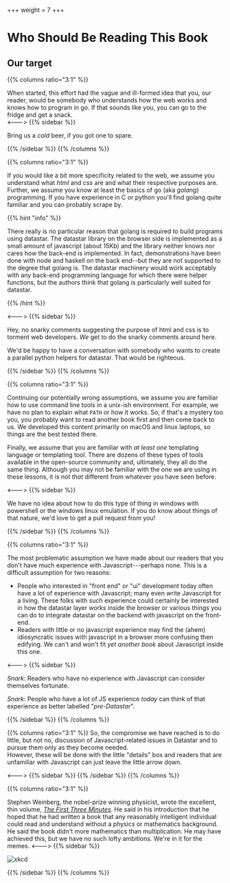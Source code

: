 +++
weight = 7
+++

# Who Should Be Reading This Book


## Our target

{{% columns ratio="3:1" %}} <!-- begin columns block -->

When started, this effort had the vague and ill-formed idea that you, our reader, would be somebody who
understands how the web works and knows how to program in go.  If that sounds
like you, you can go to the fridge and get a snack.  
<---> <!-- magic separator, between columns -->
{{% sidebar %}}

Bring us a _cold_ beer, if you got one to spare.

{{% /sidebar %}}
{{% /columns %}}


{{% columns ratio="3:1" %}} <!-- begin columns block -->

If you would like a bit more specificity related to the web, we assume you 
understand what _html_ and  _css_ are and what their respective purposes are.   Further, 
we assume you know at least the basics of go (aka _golang_) programming.  If 
you have experience in C or python you'll find golang quite familiar and you 
can probably scrape by.


{{% hint "info" %}}

There really is no particular reason that golang is required to build programs using
datastar. The datastar library on the browser side is implemented as a small amount of javascript
(about 15Kb) and the library neither knows nor cares how the back-end is implemented.
In fact, demonstrations have been done with node and haskell on the back end--but they
are not supported to the degree that golang is.  The datastar machinery would work
acceptably with any back-end programming language for which there were helper
functions, but the authors think that golang is particularly well suited for datastar.

{{% /hint %}}

<---> <!-- magic separator, between columns -->
{{% sidebar %}}

Hey, no snarky comments suggesting the purpose of html and css is to torment web
developers.  *We* get to do the snarky comments around here.

We'd be happy to have a conversation with somebody who wants to create a parallel
python helpers for datastar.  That would be righteous.

{{% /sidebar %}}
{{% /columns %}}


{{% columns ratio="3:1" %}} <!-- begin columns block -->

Continuing our potentially wrong assumptions, we assume you are familiar how to 
use command line tools in a unix-ish environment.   For example, we have no plan to explain 
what `PATH` or how it works. So, if that's a mystery too you, you probably want 
to read another book first and then come back to us. We developed this content 
primarily on macOS and linux laptops, so things are the best tested there. 

Finally, we assume that you are familiar with _at least one_ templating language
or templating tool.  There are dozens of these types of tools available in the open-source
community and, ultimately, they all do the same thing. Although you may not be
familiar with the one we are using in these lessons, it is not *that* different
from whatever you have seen before.

<---> <!-- magic separator, between columns -->
{{% sidebar %}}

We have no idea about how to do this type of thing in windows with powershell or
the windows linux emulation.  If you do know about things of that nature, we'd love to
get a pull request from you!

{{% /sidebar %}}
{{% /columns %}}

{{% columns ratio="3:1" %}} <!-- begin columns block -->

The most problematic assumption we have made about our readers that you don't
have much experience with Javascript---perhaps none.  This is a difficult
assumption for two reasons:

* People who interested in "front end" or "ui" development today often have a lot of
    experience with Javascript;  many even write Javascript for a living. These folks
    with such experience could certainly be interested in how the datastar layer
    works inside the browser or various things you can do to integrate datastar
    on the backend with javascript on the front-end.
* Readers with little or no javascript experience may find the (ahem) idiosyncratic
    issues with javascript in a browser more confusing then edifying.  We can't
    and won't fit _yet another book_ about Javascript inside this one.

<---> <!-- magic separator, between columns -->
{{% sidebar %}}

*Snark*: Readers who have no experience with Javascript can consider themselves
fortunate.

*Snark*: People who have a lot of JS experience *today* can think of that experience
as better labelled "_pre-Datastar_".

{{% /sidebar %}}
{{% /columns %}}



{{% columns ratio="3:1" %}} <!-- begin columns block -->
So, the compromise we have reached is to do little, but not no, discussion of 
Javascript-related issues in Datastar and to pursue them only as they become needed.  
However, these  will be done with the little "details" box and readers that are
unfamiliar with Javascript can just leave the little arrow down.

<---> <!-- magic separator, between columns -->
{{% sidebar %}}
{{% /sidebar %}}
{{% /columns %}}


{{% columns ratio="3:1" %}} <!-- begin columns block -->

Stephen Weinberg, the nobel-prize winning physicist, wrote the excellent,
thin volume, [_The First Three Minutes_](https://www.amazon.com/First-Three-Minutes-Modern-Universe/dp/0465024378).
He said in his introduction that he hoped that he had written a book that any 
reasonably intelligent individual
could read and understand without a physics or mathematics background.  He said
the book didn't more mathematics than multiplication. He may
have achieved this, but we have no such lofty ambitions.  We're in it for the 
memes.
<---> <!-- magic separator, between columns -->
{{% sidebar %}}

![xkcd](https://imgs.xkcd.com/comics/alternate_currency.png)

{{% /sidebar %}}
{{% /columns %}}
